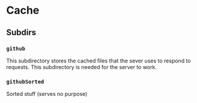 # Cache

## Subdirs

### `github`

This subdirectory stores the cached files that the sever uses to respond to requests. This subdirectory is needed for the server to work.

### `githubSorted`

Sorted stuff (serves no purpose)